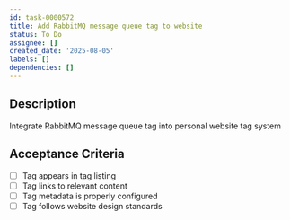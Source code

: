 ```yaml
---
id: task-0000572
title: Add RabbitMQ message queue tag to website
status: To Do
assignee: []
created_date: '2025-08-05'
labels: []
dependencies: []
---
```


## Description

Integrate RabbitMQ message queue tag into personal website tag system

## Acceptance Criteria

- [ ] Tag appears in tag listing
- [ ] Tag links to relevant content
- [ ] Tag metadata is properly configured
- [ ] Tag follows website design standards
